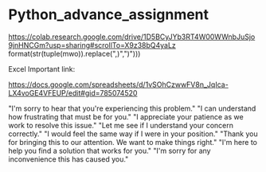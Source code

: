 # Python_advance_assignment

https://colab.research.google.com/drive/1D5BCyJYb3RT4W00WWnbJuSjo9jnHNCGm?usp=sharing#scrollTo=X9z38bQ4yaLz
format(str(tuple(mwo)).replace(",)",")")))

Excel Important link:

https://docs.google.com/spreadsheets/d/1vSOhCzwwFV8n_JqIca-LX4voGE4VFEUP/edit#gid=785074520



"I'm sorry to hear that you're experiencing this problem."
"I can understand how frustrating that must be for you."
"I appreciate your patience as we work to resolve this issue."
"Let me see if I understand your concern correctly."
"I would feel the same way if I were in your position."
"Thank you for bringing this to our attention. We want to make things right."
"I'm here to help you find a solution that works for you."
"I'm sorry for any inconvenience this has caused you."
